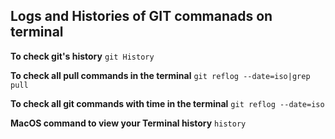## **Logs and Histories of GIT commanads on terminal**

**To check git's history**
`git History`

**To check all pull commands in the terminal**
`git reflog --date=iso|grep pull`

**To check all git commands with time in the terminal**
`git reflog --date=iso`

**MacOS command to view your Terminal history**
`history`

